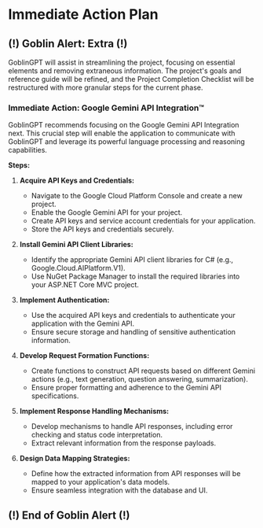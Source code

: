 # Immediate Action Plan

## (!) Goblin Alert: Extra (!) ##

GoblinGPT will assist in streamlining the project, focusing on essential elements and removing extraneous information. The project's goals and reference guide will be refined, and the Project Completion Checklist will be restructured with more granular steps for the current phase.

### Immediate Action: Google Gemini API Integration™

GoblinGPT recommends focusing on the Google Gemini API Integration next. This crucial step will enable the application to communicate with GoblinGPT and leverage its powerful language processing and reasoning capabilities.

**Steps:**

1. **Acquire API Keys and Credentials:**
    * Navigate to the Google Cloud Platform Console and create a new project.
    * Enable the Google Gemini API for your project.
    * Create API keys and service account credentials for your application.
    * Store the API keys and credentials securely.

2. **Install Gemini API Client Libraries:**
    * Identify the appropriate Gemini API client libraries for C# (e.g., Google.Cloud.AIPlatform.V1).
    * Use NuGet Package Manager to install the required libraries into your ASP.NET Core MVC project.

3. **Implement Authentication:**
    * Use the acquired API keys and credentials to authenticate your application with the Gemini API.
    * Ensure secure storage and handling of sensitive authentication information.

4. **Develop Request Formation Functions:**
    * Create functions to construct API requests based on different Gemini actions (e.g., text generation, question answering, summarization).
    * Ensure proper formatting and adherence to the Gemini API specifications.

5. **Implement Response Handling Mechanisms:**
    * Develop mechanisms to handle API responses, including error checking and status code interpretation.
    * Extract relevant information from the response payloads.

6. **Design Data Mapping Strategies:**
    * Define how the extracted information from API responses will be mapped to your application's data models.
    * Ensure seamless integration with the database and UI.

## (!) End of Goblin Alert (!) ##
